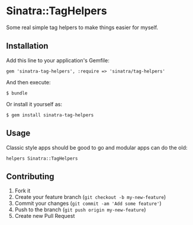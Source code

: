 # Sinatra::TagHelpers

Some real simple tag helpers to make things easier for myself.

## Installation

Add this line to your application's Gemfile:

    gem 'sinatra-tag-helpers', :require => 'sinatra/tag-helpers'

And then execute:

    $ bundle

Or install it yourself as:

    $ gem install sinatra-tag-helpers

## Usage

Classic style apps should be good to go and modular apps can do the old:

    helpers Sinatra::TagHelpers

## Contributing

1. Fork it
2. Create your feature branch (`git checkout -b my-new-feature`)
3. Commit your changes (`git commit -am 'Add some feature'`)
4. Push to the branch (`git push origin my-new-feature`)
5. Create new Pull Request
